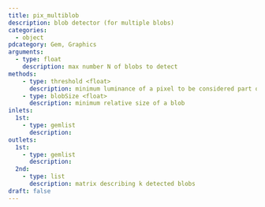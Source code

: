```yaml
---
title: pix_multiblob
description: blob detector (for multiple blobs)
categories:
  - object
pdcategory: Gem, Graphics
arguments:
  - type: float
    description: max number N of blobs to detect
methods:
    - type: threshold <float>
      description: minimum luminance of a pixel to be considered part of a blob
    - type: blobSize <float>
      description: minimum relative size of a blob
inlets:
  1st:
    - type: gemlist
      description:
outlets:
  1st:
    - type: gemlist
      description:
  2nd:
    - type: list
      description: matrix describing k detected blobs
draft: false
---
```

